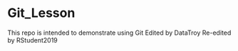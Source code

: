 # Git_Lesson
This repo is intended to demonstrate using Git
Edited by DataTroy
Re-edited by RStudent2019
